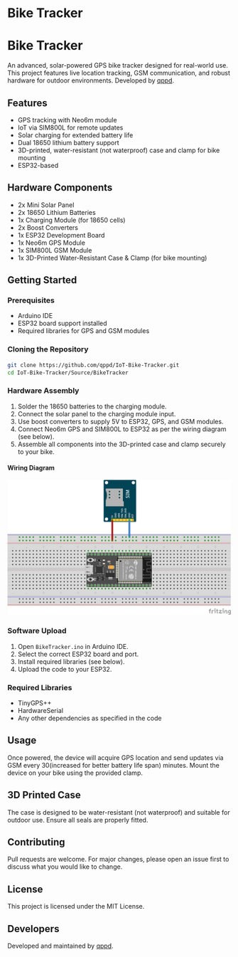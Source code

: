 # Bike Tracker

# Bike Tracker

An advanced, solar-powered GPS bike tracker designed for real-world use. This project features live location tracking, GSM communication, and robust hardware for outdoor environments. Developed by [qppd](https://github.com/qppd).

## Features

- GPS tracking with Neo6m module
- IoT via SIM800L for remote updates
- Solar charging for extended battery life
- Dual 18650 lithium battery support
- 3D-printed, water-resistant (not waterproof) case and clamp for bike mounting
- ESP32-based

## Hardware Components

- 2x Mini Solar Panel
- 2x 18650 Lithium Batteries
- 1x Charging Module (for 18650 cells)
- 2x Boost Converters
- 1x ESP32 Development Board
- 1x Neo6m GPS Module
- 1x SIM800L GSM Module
- 1x 3D-Printed Water-Resistant Case & Clamp (for bike mounting)

## Getting Started

### Prerequisites

- Arduino IDE
- ESP32 board support installed
- Required libraries for GPS and GSM modules

### Cloning the Repository

```sh
git clone https://github.com/qppd/IoT-Bike-Tracker.git
cd IoT-Bike-Tracker/Source/BikeTracker
```

### Hardware Assembly


1. Solder the 18650 batteries to the charging module.
2. Connect the solar panel to the charging module input.
3. Use boost converters to supply 5V to ESP32, GPS, and GSM modules.
4. Connect Neo6m GPS and SIM800L to ESP32 as per the wiring diagram (see below).
5. Assemble all components into the 3D-printed case and clamp securely to your bike.

#### Wiring Diagram

![Wiring Diagram](https://github.com/qppd/IoT-Bike-Tracker/blob/main/Diagrams/Wiring.png)

### Software Upload

1. Open `BikeTracker.ino` in Arduino IDE.
2. Select the correct ESP32 board and port.
3. Install required libraries (see below).
4. Upload the code to your ESP32.

### Required Libraries

- TinyGPS++
- HardwareSerial
- Any other dependencies as specified in the code

## Usage

Once powered, the device will acquire GPS location and send updates via GSM every 30(increased for better battery life span) minutes. Mount the device on your bike using the provided clamp.

## 3D Printed Case

The case is designed to be water-resistant (not waterproof) and suitable for outdoor use. Ensure all seals are properly fitted.

## Contributing

Pull requests are welcome. For major changes, please open an issue first to discuss what you would like to change.

## License

This project is licensed under the MIT License.

## Developers

Developed and maintained by [qppd](https://github.com/qppd).
